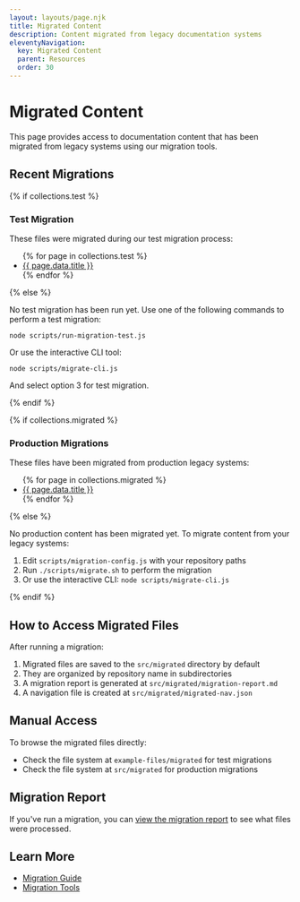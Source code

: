 ```yaml
---
layout: layouts/page.njk
title: Migrated Content
description: Content migrated from legacy documentation systems
eleventyNavigation:
  key: Migrated Content
  parent: Resources
  order: 30
---
```


# Migrated Content

This page provides access to documentation content that has been migrated from legacy systems using our migration tools.

## Recent Migrations

{% if collections.test %}
### Test Migration

These files were migrated during our test migration process:

<ul>
{% for page in collections.test %}
  <li><a href="{{ page.url }}">{{ page.data.title }}</a></li>
{% endfor %}
</ul>
{% else %}
<div class="p-4 bg-yellow-100 dark:bg-yellow-900 rounded-md">
  <p>No test migration has been run yet. Use one of the following commands to perform a test migration:</p>
  <pre class="mt-2 bg-gray-100 dark:bg-gray-800 p-2 rounded"><code>node scripts/run-migration-test.js</code></pre>
  <p class="mt-2">Or use the interactive CLI tool:</p>
  <pre class="mt-2 bg-gray-100 dark:bg-gray-800 p-2 rounded"><code>node scripts/migrate-cli.js</code></pre>
  <p class="mt-2">And select option 3 for test migration.</p>
</div>
{% endif %}

{% if collections.migrated %}
### Production Migrations

These files have been migrated from production legacy systems:

<ul>
{% for page in collections.migrated %}
  <li><a href="{{ page.url }}">{{ page.data.title }}</a></li>
{% endfor %}
</ul>
{% else %}
<div class="p-4 bg-blue-100 dark:bg-blue-900 rounded-md">
  <p>No production content has been migrated yet. To migrate content from your legacy systems:</p>
  
  <ol class="list-decimal list-inside mt-2">
    <li>Edit <code>scripts/migration-config.js</code> with your repository paths</li>
    <li>Run <code>./scripts/migrate.sh</code> to perform the migration</li>
    <li>Or use the interactive CLI: <code>node scripts/migrate-cli.js</code></li>
  </ol>
</div>
{% endif %}

## How to Access Migrated Files

After running a migration:

1. Migrated files are saved to the `src/migrated` directory by default
2. They are organized by repository name in subdirectories
3. A migration report is generated at `src/migrated/migration-report.md`
4. A navigation file is created at `src/migrated/migrated-nav.json`

## Manual Access

To browse the migrated files directly:

- Check the file system at `example-files/migrated` for test migrations
- Check the file system at `src/migrated` for production migrations

## Migration Report

If you've run a migration, you can [view the migration report](/migrated/migration-report/) to see what files were processed.

## Learn More

- [Migration Guide](/resources/legacy-migration/)
- [Migration Tools](/resources/migration-tools/)
